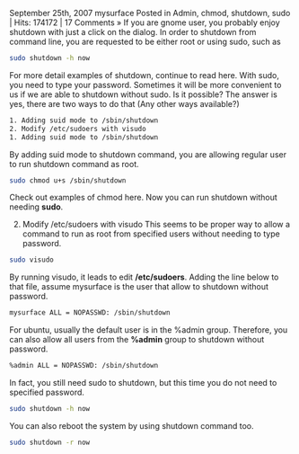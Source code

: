 September 25th, 2007 mysurface Posted in Admin, chmod, shutdown, sudo | Hits: 174172 | 17 Comments »
If you are gnome user, you probably enjoy shutdown with just a click on the dialog. In order to shutdown from command line, you are requested to be either root or using sudo, such as
```bash
sudo shutdown -h now
```
For more detail examples of shutdown, continue to read here.
With sudo, you need to type your password. Sometimes it will be more convenient to us if we are able to shutdown without sudo. Is it possible?
The answer is yes, there are two ways to do that (Any other ways available?)
```bash
1. Adding suid mode to /sbin/shutdown
2. Modify /etc/sudoers with visudo
1. Adding suid mode to /sbin/shutdown
```
By adding suid mode to shutdown command, you are allowing regular user to run shutdown command as root.
```bash
sudo chmod u+s /sbin/shutdown
```
Check out examples of chmod here.
Now you can run shutdown without needing **sudo**.

2. Modify /etc/sudoers with visudo
This seems to be proper way to allow a command to run as root from specified users without needing to type password.
```bash
sudo visudo
```

By running visudo, it leads to edit **/etc/sudoers**.
Adding the line below to that file, assume mysurface is the user that allow to shutdown without password.
```bash
mysurface ALL = NOPASSWD: /sbin/shutdown
```
For ubuntu, usually the default user is in the %admin group. Therefore, you can also allow all users from the **%admin** group to shutdown without password.
```bash
%admin ALL = NOPASSWD: /sbin/shutdown
```

In fact, you still need sudo to shutdown, but this time you do not need to specified password.
```bash
sudo shutdown -h now
```
You can also reboot the system by using shutdown command too.
```bash
sudo shutdown -r now
```
